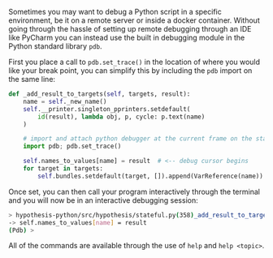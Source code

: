 Sometimes you may want to debug a Python script in a specific environment, be it on a remote server or inside a docker container.  Without going through the hassle of setting up remote debugging through an IDE like PyCharm you can instead use the built in debugging module in the Python standard library `pdb`.

First you place a call to `pdb.set_trace()` in the location of where you would like your break point, you can simplify this by including the `pdb` import on the same line:

```python
def _add_result_to_targets(self, targets, result):
    name = self._new_name()
    self.__printer.singleton_pprinters.setdefault(
        id(result), lambda obj, p, cycle: p.text(name)
    )

    # import and attach python debugger at the current frame on the stack
    import pdb; pdb.set_trace()  

    self.names_to_values[name] = result  # <-- debug cursor begins
    for target in targets:
        self.bundles.setdefault(target, []).append(VarReference(name))
```

Once set, you can then call your program interactively through the terminal and you will now be in an interactive debugging session:

```bash
> hypothesis-python/src/hypothesis/stateful.py(358)_add_result_to_targets()
-> self.names_to_values[name] = result
(Pdb) >
```

All of the commands are available through the use of `help` and `help <topic>`.